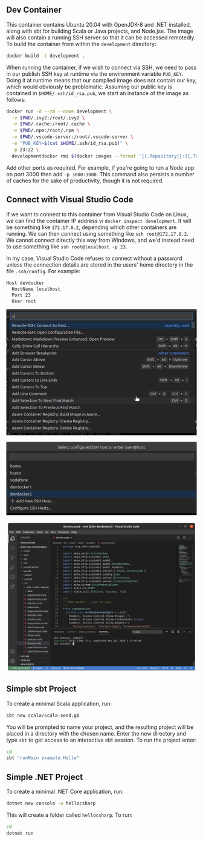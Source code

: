 ## Dev Container

This container contains Ubuntu 20.04 with OpenJDK-8 and .NET installed, along with sbt for building Scala or Java projects, and Node.jse.  The image will also contain a running SSH server so that it can be accessed remotedly.  To build the container from within the `development` directory:

```bash
docker build -t development .
```

When running the container, if we wish to connect via SSH, we need to pass in our publish SSH key at runtime via the environment variable `PUB_KEY`.  Doing it at runtime means that our compiled image does not contain our key, which would obviously be problematic.  Assuming our public key is contained in `$HOME/.ssh/id_rsa.pub`, we start an instance of the image as follows:

```bash
docker run -d --rm --name development \
  -v $PWD/.ivy2:/root/.ivy2 \
  -v $PWD/.cache:/root/.cache \
  -v $PWD/.npm:/root/.npm \
  -v $PWD/.vscode-server:/root/.vscode-server \
  -e "PUB_KEY=$(cat $HOME/.ssh/id_rsa.pub)" \
  -p 23:22 \
  developmentdocker rmi $(docker images --format '{{.Repository}}:{{.Tag}}' | grep 'imagename')
```

Add other ports as required.  For example, if you're going to run a Node app on port 3000 then add `-p 3000:3000`.  This command also persists a number of caches for the sake of productivity, though it is not required.

## Connect with Visual Studio Code

If we want to connect to this container from Visual Studio Code on Linux, we can find the container IP address vi `docker inspect development`.  It will be something like `172.17.0.2`, depending which other containers are running.  We can then connect using something like `ssh root@172.17.0.2`.  We cannot connect directly this way from Windows, and we'd instead need to use something like `ssh root@localhost -p 23`.  

In my case, Visual Studio Code refuses to connect without a password unless the connection details are stored in the users' home directory in the file `.ssh/config`.  For example:

```as.is
Host devdocker
  HostName localhost
  Port 23
  User root
```

![](img/vscode01.png)

![](img/vscode02.png)

![](img/vscode03.png)


## Simple sbt Project

To create a minimal Scala application, run:

```bash
sbt new scala/scala-seed.g8
```

You will be prompted to name your project, and the resulting project will be placed in a directory with the chosen name.  Enter the new directory and type `sbt` to get access to an interactive sbt session.  To run the project enter:

```bash
cd
sbt "runMain example.Hello"
```

## Simple .NET Project

To create a minimal .NET Core application, run:

```bash
dotnet new console -o hellocsharp
```

This will create a folder called `hellocsharp`.  To run:

```bash
cd
dotnet run
```